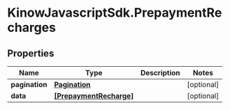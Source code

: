 # KinowJavascriptSdk.PrepaymentRecharges

## Properties
Name | Type | Description | Notes
------------ | ------------- | ------------- | -------------
**pagination** | [**Pagination**](Pagination.md) |  | [optional] 
**data** | [**[PrepaymentRecharge]**](PrepaymentRecharge.md) |  | [optional] 


